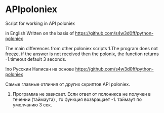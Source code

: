 # APIpoloniex
Script for working in API poloniex

in English
Written on the basis of https://github.com/s4w3d0ff/python-poloniex

The main differences from other poloniex scripts
  1.The program does not freeze. if the answer is not received then the polonix, the function returns -1.timeout default 3 seconds.


!по Русскии 
Написан на основе https://github.com/s4w3d0ff/python-poloniex

Самые главные отличия от других скриптов API poloniex.
  1. Программа не зависает. Если ответ от полоникса не получен в течении (таймаута) , то функция возвращает -1. таймаут по умолчанию 3 сек.

